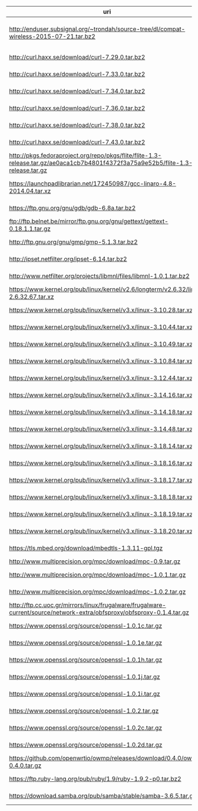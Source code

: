 uri | filename | md5sum
----|----------|-------
http://enduser.subsignal.org/~trondah/source-tree/dl/compat-wireless-2015-07-21.tar.bz2 | compat-wireless-2015-07-21.tar.bz2 |
http://curl.haxx.se/download/curl-7.29.0.tar.bz2 | curl-7.29.0.tar.bz2 |
http://curl.haxx.se/download/curl-7.33.0.tar.bz2 | curl-7.33.0.tar.bz2 |
http://curl.haxx.se/download/curl-7.34.0.tar.bz2 | curl-7.34.0.tar.bz2 |
http://curl.haxx.se/download/curl-7.36.0.tar.bz2 | curl-7.36.0.tar.bz2 |
http://curl.haxx.se/download/curl-7.38.0.tar.bz2 | curl-7.38.0.tar.bz2 |
http://curl.haxx.se/download/curl-7.43.0.tar.bz2 | curl-7.43.0.tar.bz2 |
http://pkgs.fedoraproject.org/repo/pkgs/flite/flite-1.3-release.tar.gz/ae0aca1cb7b4801f4372f3a75a9e52b5/flite-1.3-release.tar.gz | flite-1.3-release.tar.gz |
https://launchpadlibrarian.net/172450987/gcc-linaro-4.8-2014.04.tar.xz | gcc-linaro-4.8-2014.04.tar.xz |
https://ftp.gnu.org/gnu/gdb/gdb-6.8a.tar.bz2 | gdb-6.8a.tar.bz2 |
ftp://ftp.belnet.be/mirror/ftp.gnu.org/gnu/gettext/gettext-0.18.1.1.tar.gz | gettext-0.18.1.1.tar.gz |
http://ftp.gnu.org/gnu/gmp/gmp-5.1.3.tar.bz2 | gmp-5.1.3.tar.bz2 |
http://ipset.netfilter.org/ipset-6.14.tar.bz2 | ipset-6.14.tar.bz2 |
http://www.netfilter.org/projects/libmnl/files/libmnl-1.0.1.tar.bz2 | libmnl-1.0.1.tar.bz2 |
https://www.kernel.org/pub/linux/kernel/v2.6/longterm/v2.6.32/linux-2.6.32.67.tar.xz | linux-2.6.32.67.tar.xz |
https://www.kernel.org/pub/linux/kernel/v3.x/linux-3.10.28.tar.xz | linux-3.10.28.tar.xz |
https://www.kernel.org/pub/linux/kernel/v3.x/linux-3.10.44.tar.xz | linux-3.10.44.tar.xz |
https://www.kernel.org/pub/linux/kernel/v3.x/linux-3.10.49.tar.xz | linux-3.10.49.tar.xz |
https://www.kernel.org/pub/linux/kernel/v3.x/linux-3.10.84.tar.xz | linux-3.10.84.tar.xz |
https://www.kernel.org/pub/linux/kernel/v3.x/linux-3.12.44.tar.xz | linux-3.12.44.tar.xz |
https://www.kernel.org/pub/linux/kernel/v3.x/linux-3.14.16.tar.xz | linux-3.14.16.tar.xz |
https://www.kernel.org/pub/linux/kernel/v3.x/linux-3.14.18.tar.xz | linux-3.14.18.tar.xz |
https://www.kernel.org/pub/linux/kernel/v3.x/linux-3.14.48.tar.xz | linux-3.14.48.tar.xz |
https://www.kernel.org/pub/linux/kernel/v3.x/linux-3.18.14.tar.xz | linux-3.18.14.tar.xz |
https://www.kernel.org/pub/linux/kernel/v3.x/linux-3.18.16.tar.xz | linux-3.18.16.tar.xz |
https://www.kernel.org/pub/linux/kernel/v3.x/linux-3.18.17.tar.xz | linux-3.18.17.tar.xz |
https://www.kernel.org/pub/linux/kernel/v3.x/linux-3.18.18.tar.xz | linux-3.18.18.tar.xz |
https://www.kernel.org/pub/linux/kernel/v3.x/linux-3.18.19.tar.xz | linux-3.18.19.tar.xz |
https://www.kernel.org/pub/linux/kernel/v3.x/linux-3.18.20.tar.xz | linux-3.18.20.tar.xz |
https://tls.mbed.org/download/mbedtls-1.3.11-gpl.tgz | mbedtls-1.3.11-gpl.tgz |
http://www.multiprecision.org/mpc/download/mpc-0.9.tar.gz | mpc-0.9.tar.gz |
http://www.multiprecision.org/mpc/download/mpc-1.0.1.tar.gz | mpc-1.0.1.tar.gz |
http://www.multiprecision.org/mpc/download/mpc-1.0.2.tar.gz | mpc-1.0.2.tar.gz |
http://ftp.cc.uoc.gr/mirrors/linux/frugalware/frugalware-current/source/network-extra/obfsproxy/obfsproxy-0.1.4.tar.gz | obfsproxy-0.1.4.tar.gz |
https://www.openssl.org/source/openssl-1.0.1c.tar.gz | openssl-1.0.1c.tar.gz |
https://www.openssl.org/source/openssl-1.0.1e.tar.gz | openssl-1.0.1e.tar.gz |
https://www.openssl.org/source/openssl-1.0.1h.tar.gz | openssl-1.0.1h.tar.gz |
https://www.openssl.org/source/openssl-1.0.1j.tar.gz | openssl-1.0.1j.tar.gz |
https://www.openssl.org/source/openssl-1.0.1i.tar.gz | openssl-1.0.1i.tar.gz |
https://www.openssl.org/source/openssl-1.0.2.tar.gz | openssl-1.0.2.tar.gz |
https://www.openssl.org/source/openssl-1.0.2c.tar.gz | openssl-1.0.2c.tar.gz |
https://www.openssl.org/source/openssl-1.0.2d.tar.gz | openssl-1.0.2d.tar.gz |
https://github.com/openwrtio/owmp/releases/download/0.4.0/owmp-0.4.0.tar.gz | owmp-0.4.0.tar.gz |
https://ftp.ruby-lang.org/pub/ruby/1.9/ruby-1.9.2-p0.tar.bz2 | ruby-1.9.2-p0.tar.bz2 |
https://download.samba.org/pub/samba/stable/samba-3.6.5.tar.gz | samba-3.6.5.tar.gz |
